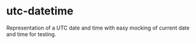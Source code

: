 # utc-datetime
Representation of a UTC date and time with easy mocking of current date and time for testing.
